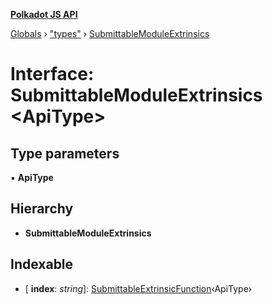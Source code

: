 **[Polkadot JS API](../README.md)**

[Globals](../globals.md) › [&quot;types&quot;](../modules/_types_.md) › [SubmittableModuleExtrinsics](_types_.submittablemoduleextrinsics.md)

# Interface: SubmittableModuleExtrinsics <**ApiType**>

## Type parameters

▪ **ApiType**

## Hierarchy

* **SubmittableModuleExtrinsics**

## Indexable

* \[ **index**: *string*\]: [SubmittableExtrinsicFunction](_types_.submittableextrinsicfunction.md)‹ApiType›